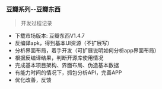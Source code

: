 ### 豆瓣系列--豆瓣东西

> 开发过程记录

- 下载市场版本: 豆瓣东西V1.4.7
- 反编译apk，得到基本UI资源（不扩展写）
- 分析界面布局，着手开发（可扩展说明如何分析app界面布局）
- 根据反编译结果，判断开源库使用情况
- 完成基本项目架构、界面布局、伪造基本数据
- 有能力时间的情况下，抓包分析API，完善APP
- 优化改善，反馈
